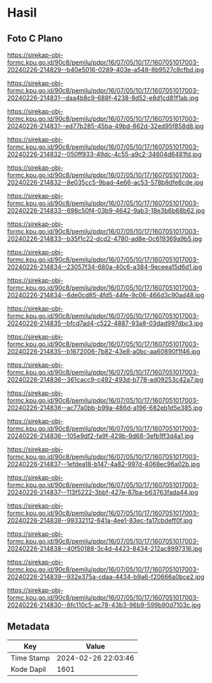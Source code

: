 # Hasil

## Foto C Plano

https://sirekap-obj-formc.kpu.go.id/90c8/pemilu/pdpr/16/07/05/10/17/1607051017003-20240226-214829--b40e5016-0289-403e-a548-8b9527c8cfbd.jpg

https://sirekap-obj-formc.kpu.go.id/90c8/pemilu/pdpr/16/07/05/10/17/1607051017003-20240226-214831--daa4b8c9-688f-4238-8d52-e8d1cd81f1ab.jpg

https://sirekap-obj-formc.kpu.go.id/90c8/pemilu/pdpr/16/07/05/10/17/1607051017003-20240226-214831--ed77b285-45ba-49bd-862d-32ed95f858d8.jpg

https://sirekap-obj-formc.kpu.go.id/90c8/pemilu/pdpr/16/07/05/10/17/1607051017003-20240226-214832--050ff933-49dc-4c55-a9c2-34604d6481fd.jpg

https://sirekap-obj-formc.kpu.go.id/90c8/pemilu/pdpr/16/07/05/10/17/1607051017003-20240226-214832--8e035cc5-9bad-4e66-ac53-578b8dfe8cde.jpg

https://sirekap-obj-formc.kpu.go.id/90c8/pemilu/pdpr/16/07/05/10/17/1607051017003-20240226-214833--698c50f4-03b9-4642-9ab3-18e3b6b68b62.jpg

https://sirekap-obj-formc.kpu.go.id/90c8/pemilu/pdpr/16/07/05/10/17/1607051017003-20240226-214833--b35f1c22-dcd2-4780-ad8e-0c619369a9b5.jpg

https://sirekap-obj-formc.kpu.go.id/90c8/pemilu/pdpr/16/07/05/10/17/1607051017003-20240226-214834--23057f34-680a-40c6-a384-9eceea15d6d1.jpg

https://sirekap-obj-formc.kpu.go.id/90c8/pemilu/pdpr/16/07/05/10/17/1607051017003-20240226-214834--6de0cd85-4fd5-44fe-9c06-466d3c90ad48.jpg

https://sirekap-obj-formc.kpu.go.id/90c8/pemilu/pdpr/16/07/05/10/17/1607051017003-20240226-214835--bfcd7ad4-c522-4887-93a8-03dad997dbc3.jpg

https://sirekap-obj-formc.kpu.go.id/90c8/pemilu/pdpr/16/07/05/10/17/1607051017003-20240226-214835--b1672006-7b82-43e8-a0bc-aa60890f1f46.jpg

https://sirekap-obj-formc.kpu.go.id/90c8/pemilu/pdpr/16/07/05/10/17/1607051017003-20240226-214836--361cacc9-c492-493d-b778-ad09253c42a7.jpg

https://sirekap-obj-formc.kpu.go.id/90c8/pemilu/pdpr/16/07/05/10/17/1607051017003-20240226-214836--ac77a0bb-b99a-486d-a196-682eb1d5e385.jpg

https://sirekap-obj-formc.kpu.go.id/90c8/pemilu/pdpr/16/07/05/10/17/1607051017003-20240226-214836--105e9df2-fa9f-429b-9d68-3efb1ff3d4a1.jpg

https://sirekap-obj-formc.kpu.go.id/90c8/pemilu/pdpr/16/07/05/10/17/1607051017003-20240226-214837--1efdea18-b147-4a82-997d-4068ec96a02b.jpg

https://sirekap-obj-formc.kpu.go.id/90c8/pemilu/pdpr/16/07/05/10/17/1607051017003-20240226-214837--113f5222-3bbf-427e-87ba-b63763fada44.jpg

https://sirekap-obj-formc.kpu.go.id/90c8/pemilu/pdpr/16/07/05/10/17/1607051017003-20240226-214838--99332112-641a-4ee1-83ec-fa17cbdeff0f.jpg

https://sirekap-obj-formc.kpu.go.id/90c8/pemilu/pdpr/16/07/05/10/17/1607051017003-20240226-214838--40f50188-3c4d-4423-8434-212ac8997316.jpg

https://sirekap-obj-formc.kpu.go.id/90c8/pemilu/pdpr/16/07/05/10/17/1607051017003-20240226-214839--932e375a-cdaa-4434-b9a6-f20666a0bce2.jpg

https://sirekap-obj-formc.kpu.go.id/90c8/pemilu/pdpr/16/07/05/10/17/1607051017003-20240226-214830--8fc110c5-ac78-43b3-96b9-599b90d7103c.jpg


## Metadata

| Key        | Value               |
| ---------- | ------------------- |
| Time Stamp | 2024-02-26 22:03:46 |
| Kode Dapil | 1601                |



